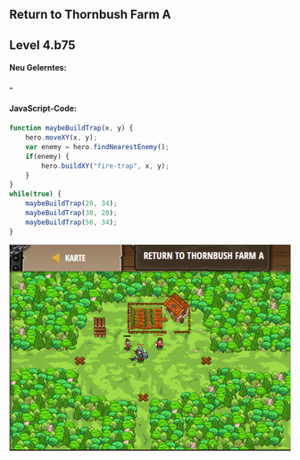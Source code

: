## **Return to Thornbush Farm A**
## Level 4.b75

#### Neu Gelerntes:
<b>-</b>

[comment]: <> (Was wurde gelernt und wie funktioniert die Technik?)

#### JavaScript-Code:
```js
function maybeBuildTrap(x, y) {
    hero.moveXY(x, y);
    var enemy = hero.findNearestEnemy();
    if(enemy) {
        hero.buildXY("fire-trap", x, y);
    }
}
while(true) {
    maybeBuildTrap(20, 34);
    maybeBuildTrap(38, 20);
    maybeBuildTrap(56, 34);
}
```
![image](lvl4_b75.png)